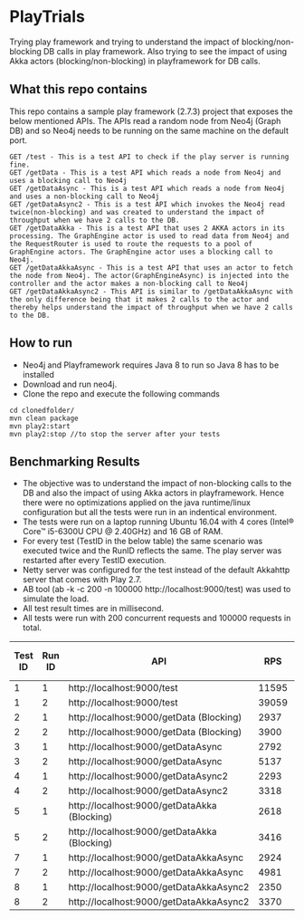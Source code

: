 # PlayTrials
Trying play framework and trying to understand the impact of blocking/non-blocking DB calls in play framework. Also trying to see the impact of using Akka actors (blocking/non-blocking) in playframework for DB calls.

## What this repo contains
This repo contains a sample play framework (2.7.3) project that exposes the below mentioned APIs. The APIs read a random node from Neo4j (Graph DB) and so Neo4j needs to be running on the same machine on the default port.

```
GET /test - This is a test API to check if the play server is running fine.              
GET /getData - This is a test API which reads a node from Neo4j and uses a blocking call to Neo4j            
GET /getDataAsync - This is a test API which reads a node from Neo4j and uses a non-blocking call to Neo4j
GET /getDataAsync2 - This is a test API which invokes the Neo4j read twice(non-blocking) and was created to understand the impact of throughput when we have 2 calls to the DB.     
GET /getDataAkka - This is a test API that uses 2 AKKA actors in its processing. The GraphEngine actor is used to read data from Neo4j and the RequestRouter is used to route the requests to a pool of GraphEngine actors. The GraphEngine actor uses a blocking call to Neo4j.
GET /getDataAkkaAsync - This is a test API that uses an actor to fetch the node from Neo4j. The actor(GraphEngineAsync) is injected into the controller and the actor makes a non-blocking call to Neo4j  
GET /getDataAkkaAsync2 - This API is similar to /getDataAkkaAsync with the only difference being that it makes 2 calls to the actor and thereby helps understand the impact of throughput when we have 2 calls to the DB.
```

## How to run
- Neo4j and Playframework requires Java 8 to run so Java 8 has to be installed
- Download and run neo4j. 
- Clone the repo and execute the following commands
```
cd clonedfolder/
mvn clean package
mvn play2:start
mvn play2:stop //to stop the server after your tests
```

## Benchmarking Results
- The objective was to understand the impact of non-blocking calls to the DB and also the impact of using Akka actors in playframework. Hence there were no optimizations applied on the java runtime/linux configuration but all the tests were run in an indentical environment.
- The tests were run on a laptop running Ubuntu 16.04 with 4 cores (Intel® Core™ i5-6300U CPU @ 2.40GHz) and 16 GB of RAM. 
- For every test (TestID in the below table) the same scenario was executed twice and the RunID reflects the same. The play server was restarted after every TestID execution. 
- Netty server was configured for the test instead of the default Akkahttp server that comes with Play 2.7. 
- AB tool (ab -k -c 200 -n 100000 http://localhost:9000/test) was used to simulate the load. 
- All test result times are in millisecond. 
- All tests were run with 200 concurrent requests and 100000 requests in total.

| Test ID	| Run ID	| API	| RPS	| Mean Response Time| 	Max Response Time	| 99 percentile| 
| --- | --- | --- | --- | --- | --- | --- | 
|1	|1	|http://localhost:9000/test	|11595	|17	|2371	|90|
|1	|2	|http://localhost:9000/test	|39059	|5	|1142	|16|
|2	|1	|http://localhost:9000/getData	(Blocking)|2937	|68	|6028	|293|
|2	|2	|http://localhost:9000/getData	(Blocking)|3900	|51	|1478	|159|
|3	|1	|http://localhost:9000/getDataAsync	|2792	|71	|2115|	330|
|3	|2	|http://localhost:9000/getDataAsync	|5137	|38	|1112|	75|
|4	|1	|http://localhost:9000/getDataAsync2	|2293	|87	|2273	|391|
|4	|2	|http://localhost:9000/getDataAsync2	|3318	|60|	1170|	99|
|5	|1	|http://localhost:9000/getDataAkka	(Blocking)|2618	|76	|2372	|300|
|5	|2	|http://localhost:9000/getDataAkka (Blocking)	|3416	|58|	1117|	211|
|7	|1	|http://localhost:9000/getDataAkkaAsync	|2924	|68	|2241	|318|
|7	|2	|http://localhost:9000/getDataAkkaAsync	|4981	|40|	1170|	87|
|8	|1	|http://localhost:9000/getDataAkkaAsync2	|2350	|85	|2096	|417|
|8	|2	|http://localhost:9000/getDataAkkaAsync2	|3370	|59|	1123|	94|
